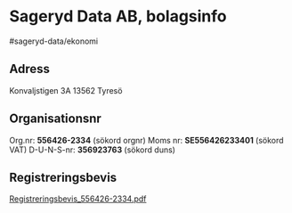 # Sageryd Data AB, bolagsinfo

#sageryd-data/ekonomi

## Adress
Konvaljstigen 3A
13562 Tyresö

## Organisationsnr
Org.nr: **556426-2334** (sökord orgnr)
Moms nr: **SE556426233401** (sökord VAT)
D-U-N-S-nr: **356923763** (sökord duns)

## Registreringsbevis
[Registreringsbevis_556426-2334.pdf](Sageryd%20Data%20AB,%20bolagsinfo/Registreringsbevis_556426-2334.pdf)<!-- {"embed":"true","preview":"true","width":369} -->